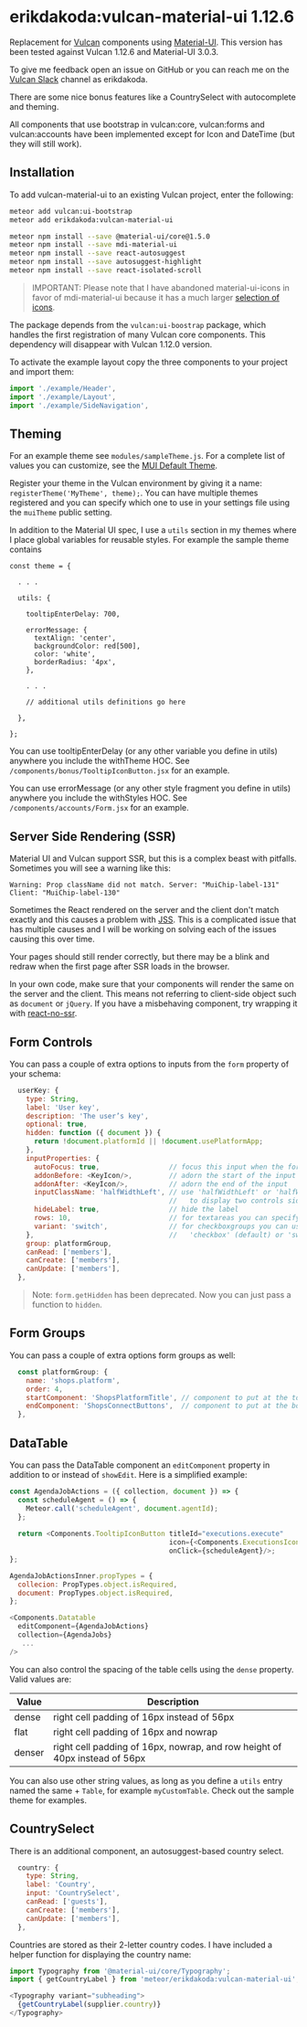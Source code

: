 
# erikdakoda:vulcan-material-ui 1.12.6

Replacement for [Vulcan](http://vulcanjs.org/) components using [Material-UI](https://material-ui.com/). 
This version has been tested against Vulcan 1.12.6 and Material-UI 3.0.3.

To give me feedback open an issue on GitHub or you can reach me on the [Vulcan Slack](https://vulcanjs.slack.com) 
channel as erikdakoda.

There are some nice bonus features like a CountrySelect with autocomplete and theming.

All components that use bootstrap in vulcan:core, vulcan:forms and vulcan:accounts 
have been implemented except for Icon and DateTime (but they will still work).

## Installation

To add vulcan-material-ui to an existing Vulcan project, enter the following:

``` sh
meteor add vulcan:ui-bootstrap
meteor add erikdakoda:vulcan-material-ui

meteor npm install --save @material-ui/core@1.5.0
meteor npm install --save mdi-material-ui
meteor npm install --save react-autosuggest
meteor npm install --save autosuggest-highlight
meteor npm install --save react-isolated-scroll
```

> IMPORTANT: Please note that I have abandoned material-ui-icons in favor of mdi-material-ui because it has a much larger [selection of icons](https://materialdesignicons.com/).

The package depends from the `vulcan:ui-boostrap` package, which handles the first registration of many Vulcan core components. This dependency will disappear with Vulcan 1.12.0 version.

To activate the example layout copy the three components to your project and import them:

``` javascript
import './example/Header',
import './example/Layout',
import './example/SideNavigation',
```

## Theming

For an example theme see `modules/sampleTheme.js`. For a complete list of values you can customize, 
see the [MUI Default Theme](https://material-ui-next.com/customization/default-theme/). 

Register your theme in the Vulcan environment by giving it a name: `registerTheme('MyTheme', theme);`. 
You can have multiple themes registered and you can specify which one to use in your settings file using the `muiTheme` public setting.

In addition to the Material UI spec, I use a `utils` section in my themes where I place global variables for reusable styles. 
For example the sample theme contains 

```
const theme = {
  
  . . .
  
  utils: {
    
    tooltipEnterDelay: 700,
    
    errorMessage: {
      textAlign: 'center',
      backgroundColor: red[500],
      color: 'white',
      borderRadius: '4px',
    },
    
    . . .
    
    // additional utils definitions go here
    
  },
  
};
```

You can use tooltipEnterDelay (or any other variable you define in utils) anywhere you include the withTheme HOC. See `/components/bonus/TooltipIconButton.jsx` for an example.

You can use errorMessage (or any other style fragment you define in utils) anywhere you include the withStyles HOC. See `/components/accounts/Form.jsx` for an example.

## Server Side Rendering (SSR)

Material UI and Vulcan support SSR, but this is a complex beast with pitfalls. Sometimes you will see a warning like this:

`Warning: Prop className did not match. Server: "MuiChip-label-131" Client: "MuiChip-label-130"`

Sometimes the React rendered on the server and the client don't match exactly and this causes a problem with [JSS](https://material-ui-next.com/customization/css-in-js/#jss). This is a complicated issue that has multiple causes and I will be working on solving each of the issues causing this over time.

Your pages should still render correctly, but there may be a blink and redraw when the first page after SSR loads in the browser.

In your own code, make sure that your components will render the same on the server and the client. This means not referring to client-side object such as `document` or `jQuery`. If you have a misbehaving component, try wrapping it with [react-no-ssr](https://github.com/kadirahq/react-no-ssr). 

## Form Controls

You can pass a couple of extra options to inputs from the `form` property of your schema:

``` javascript
  userKey: {
    type: String,
    label: 'User key',
    description: 'The user’s key',
    optional: true,
    hidden: function ({ document }) {
      return !document.platformId || !document.usePlatformApp;
    },
    inputProperties: {
      autoFocus: true,                 // focus this input when the form loads
      addonBefore: <KeyIcon/>,         // adorn the start of the input
      addonAfter: <KeyIcon/>,          // adorn the end of the input
      inputClassName: 'halfWidthLeft', // use 'halfWidthLeft' or 'halfWidthRight'
                                       //   to display two controls side by side
      hideLabel: true,                 // hide the label
      rows: 10,                        // for textareas you can specify the rows
      variant: 'switch',               // for checkboxgroups you can use either 
    },                                 //   'checkbox' (default) or 'switch'
    group: platformGroup,
    canRead: ['members'],
    canCreate: ['members'],
    canUpdate: ['members'],
  },
```

> Note: `form.getHidden` has been deprecated. Now you can just pass a function to `hidden`.

## Form Groups

You can pass a couple of extra options form groups as well:

``` javascript
  const platformGroup: {
    name: 'shops.platform',
    order: 4,
    startComponent: 'ShopsPlatformTitle', // component to put at the top of the form group
    endComponent: 'ShopsConnectButtons',  // component to put at the bottom of the form group
  },
```

## DataTable

You can pass the DataTable component an `editComponent` property in addition to or instead of `showEdit`. Here is a simplified example:

``` javascript
const AgendaJobActions = ({ collection, document }) => {
  const scheduleAgent = () => {
    Meteor.call('scheduleAgent', document.agentId);
  };
  
  return <Components.TooltipIconButton titleId="executions.execute"
                                       icon={<Components.ExecutionsIcon/>}
                                       onClick={scheduleAgent}/>;
};

AgendaJobActionsInner.propTypes = {
  collecion: PropTypes.object.isRequired,
  document: PropTypes.object.isRequired,
};

<Components.Datatable
  editComponent={AgendaJobActions}
  collection={AgendaJobs}
   ...
/>
```

You can also control the spacing of the table cells using the `dense` property. Valid values are:

| Value   | Description  |
| ------- | ------------ |
| dense   | right cell padding of 16px instead of 56px |
| flat    | right cell padding of 16px and nowrap |
| denser  | right cell padding of 16px, nowrap, and row height of 40px instead of 56px |

You can also use other string values, as long as you define a `utils` entry named the same + `Table`, for example `myCustomTable`. Check out the sample theme for examples.


## CountrySelect

There is an additional component, an autosuggest-based country select.

``` javascript
  country: {
    type: String,
    label: 'Country',
    input: 'CountrySelect',
    canRead: ['guests'],
    canCreate: ['members'],
    canUpdate: ['members'],
  },
```

Countries are stored as their 2-letter country codes. I have included a helper function for displaying the country name:

``` javascript
import Typography from '@material-ui/core/Typography';
import { getCountryLabel } from 'meteor/erikdakoda:vulcan-material-ui';

<Typography variant="subheading">
  {getCountryLabel(supplier.country)}
</Typography>
```

